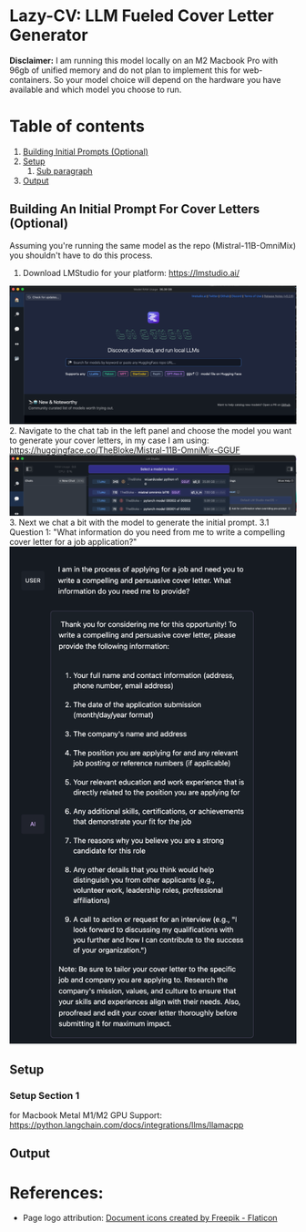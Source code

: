 # Lazy-CV: LLM Fueled Cover Letter Generator

**Disclaimer:** I am running this model locally on an M2 Macbook Pro with 96gb of unified memory and do not plan to implement this for web-containers. So your model choice will depend on the hardware you have available and which model you choose to run. 

# Table of contents
1. [Building Initial Prompts (Optional)](#section1)
2. [Setup](#setup)
    1. [Sub paragraph](#subparagraph1)
3. [Output](#output)


## Building An Initial Prompt For Cover Letters (Optional)<a name=section1></a>

Assuming you're running the same model as the repo (Mistral-11B-OmniMix) you shouldn't have to do this process. 

1. Download LMStudio for your platform: https://lmstudio.ai/

  ![Downloading a model](./readme-pictures/lmstudio-model-search.png)
2. Navigate to the chat tab in the left panel and choose the model you want to generate your cover letters, in my case I am using: https://huggingface.co/TheBloke/Mistral-11B-OmniMix-GGUF
  ![Downloading a model](./readme-pictures/lmstudio-model-selection.png)
3. Next we chat a bit with the model to generate the initial prompt.
    3.1 Question 1: "What information do you need from me to write a compelling cover letter for a job application?"
    ![Question 1](./readme-pictures/question-1.png)

## Setup <a name="setup"></a>

### Setup Section 1 <a name="setupsub1"></a>

for Macbook Metal M1/M2 GPU Support: https://python.langchain.com/docs/integrations/llms/llamacpp

## Output <a name="output"></a>

# References:

- Page logo attribution: <a href="https://www.flaticon.com/free-icons/document" title="document icons">Document icons created by Freepik - Flaticon</a>
